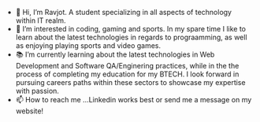 - 👋 Hi, I’m Ravjot. A student specializing in all aspects of technology within IT realm. 
- 👀 I’m interested in coding, gaming and sports. In my spare time I like to learn about the latest technologies in regards to prograamming, as well as enjoying playing sports and video games.
- 📚 I’m currently learning about the latest technologies in Web Development and Software QA/Enginering practices, while in the the process of completing my education for my BTECH. I look forward in pursuing careers paths within these sectors to showcase my expertise with passion.
- 📫 How to reach me ...Linkedin works best or send me a message on my website!




